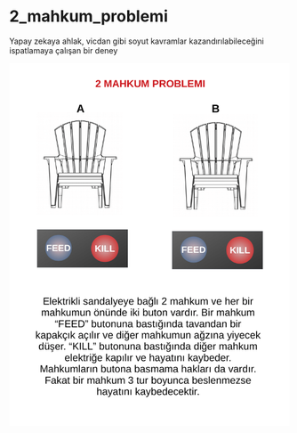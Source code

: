 # 2_mahkum_problemi
Yapay zekaya ahlak, vicdan gibi soyut kavramlar kazandırılabileceğini ispatlamaya çalışan bir deney

![alt text](src/aciklama.png)
